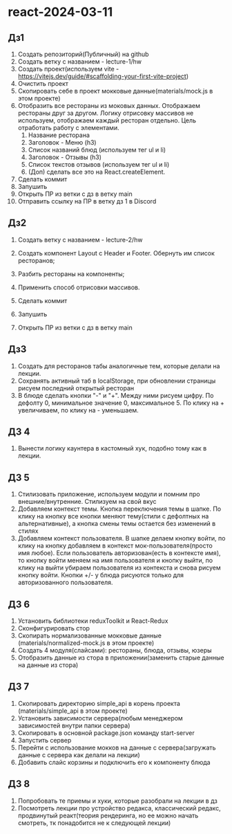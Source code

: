 # react-2024-03-11

## Дз1

1. Создать репозиторий(Публичный) на github
2. Создать ветку с названием - lecture-1/hw
3. Создать проект(используем vite - https://vitejs.dev/guide/#scaffolding-your-first-vite-project)
4. Очистить проект
5. Скопировать себе в проект мокковые данные(materials/mock.js в этом проекте)
6. Отобразить все рестораны из моковых данных. Отображаем рестораны друг за другом. Логику отрисовку массивов не используем, отображаем каждый ресторан отдельно. Цель отработать работу с элементами.
   1. Название ресторана
   2. Заголовок - Меню (h3)
   3. Список названий блюд (используем тег ul и li)
   4. Заголовок - Отзывы (h3)
   5. Список текстов отзывов (используем тег ul и li)
   6. (Доп) сделать все это на React.createElement.
7. Сделать коммит
8. Запушить
9. Открыть ПР из ветки с дз в ветку main
10. Отправить ссылку на ПР в ветку дз 1 в Discord

## Дз2

1. Создать ветку с названием - lecture-2/hw

2. Создать компонент Layout с Header и Footer. Обернуть им список ресторанов;
3. Разбить рестораны на компоненты;
4. Применить способ отрисовки массивов.

5. Сделать коммит
6. Запушить
7. Открыть ПР из ветки с дз в ветку main

## Дз3

1. Создать для ресторанов табы аналогичные тем, которые делали на лекции.
2. Сохранять активный таб в localStorage, при обновлении страницы рисуем последний открытый ресторан
3. В блюде сделать кнопки "-" и "+". Между ними рисуем цифру. По дефолту 0, минимальное значение 0, максимальное 5. По клику на + увеличиваем, по клику на - уменьшаем.

## ДЗ 4

1. Вынести логику каунтера в кастомный хук, подобно тому как в лекции.

## ДЗ 5

1. Стилизовать приложение, используем модули и помним про внешние/внутренние. Стилизуем на свой вкус
2. Добавляем контекст темы. Кнопка переключения темы в шапке. По клику на кнопку все кнопки меняют тему(стили с дефолтных на альтернативные), а кнопка смены темы остается без изменений в стилях
3. Добавляем контекст пользователя. В шапке делаем кнопку войти, по клику на кнопку добавляем в контекст мок-пользователя(просто имя любое). Если пользователь авторизован(есть в контексте имя), то кнопку войти меняем на имя пользователя и кнопку выйти, по клику на выйти убираем пользователя из контекста и снова рисуем кнопку войти. Кнопки +/- у блюда рисуются только для авторизованного пользователя.

## ДЗ 6

1. Установить библиотеки reduxToolkit и React-Redux
2. Сконфигурировать стор
3. Скопирать нормализованные мокковые данные (materials/normalized-mock.js в этом проекте)
4. Создать 4 модуля(слайсами): рестораны, блюда, отзывы, юзеры
5. Отобразить данные из стора в приложении(заменить старые данные на данные из стора)

## ДЗ 7

1. Скопировать директорию simple_api в корень проекта (materials/simple_api в этом проекте)
2. Установить зависимости сервера(любым менеджером зависимостей внутри папки сервера)
3. Скопировать в основной package.json команду start-server
4. Запустить сервер
5. Перейти с использование мокков на данные с сервера(загружать данные с сервера как делали на лекции)
6. Добавить слайс корзины и подключить его к компоненту блюда

## ДЗ 8

1. Попробовать те приемы и хуки, которые разобрали на лекции в дз
2. Посмотреть лекции про устройство редакса, классический редакс, продвинутый реакт(теория рендеринга, но ее можно начать смотреть, тк понадобится не к следующей лекции)
